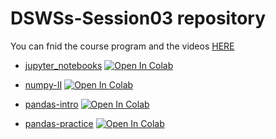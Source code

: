 # DSWSs-Session03 repository

You can fnid the course program and the videos [HERE](http://physics.ipm.ac.ir/~vafaei/scheduls/sess3.html)


- [jupyter_notebooks](https://github.com/vafaei-ar/DSWSs/blob/master/S03/notebooks/jupyter_notebooks.ipynb) [![Open In Colab](https://colab.research.google.com/assets/colab-badge.svg)](https://colab.research.google.com/github/vafaei-ar/DSWSs/blob/master/S03/notebooks/jupyter_notebooks.ipynb)

- [numpy-II](https://github.com/vafaei-ar/DSWSs/blob/master/S03/notebooks/numpy-ii.ipynb) [![Open In Colab](https://colab.research.google.com/assets/colab-badge.svg)](https://colab.research.google.com/github/vafaei-ar/DSWSs/blob/master/S03/notebooks/numpy-ii.ipynb)

- [pandas-intro](https://github.com/vafaei-ar/DSWSs/blob/master/S03/notebooks/pandas-intro.ipynb) [![Open In Colab](https://colab.research.google.com/assets/colab-badge.svg)](https://colab.research.google.com/github/vafaei-ar/DSWSs/blob/master/S03/notebooks/pandas-intro.ipynb)

- [pandas-practice](https://github.com/vafaei-ar/DSWSs/blob/master/S03/notebooks/pandas_practice.ipynb) [![Open In Colab](https://colab.research.google.com/assets/colab-badge.svg)](https://colab.research.google.com/github/vafaei-ar/DSWSs/blob/master/S03/notebooks/pandas_practice.ipynb)
